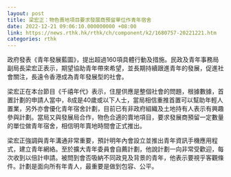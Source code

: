```yaml
---
layout: post
title: 梁宏正：物色賣地項目要求發展商預留單位作青年宿舍
date: 2022-12-21 09:06:10.000000000 +08:00
link: https://news.rthk.hk/rthk/ch/component/k2/1680757-20221221.htm
categories: rthk
---
```


政府發表《青年發展藍圖》，提出超過160項具體行動及措施。民政及青年事務局副局長梁宏正表示，期望協助青年帶來希望，並長期持續跟進青年的發展，促進社會關注，長遠令香港成為青年發展型的社會。

梁宏正在本台節目《千禧年代》表示，住屋供應是整個社會的問題，根據數據，首置計劃的申請人當中，8成是40歲或以下人士，當局相信重推首置可以幫助年輕人置業，另外亦會優化青年宿舍計劃，目前已有非政府組織及土地持有人表示有興趣參與計劃。當局又與發展局合作，物色合適的賣地項目，要求發展商預留一定數量的單位做青年宿舍，相信明年賣地時間會正式推出。

梁宏正強調與青年溝通非常重要，預計明年內會設立並推出青年資訊手機應用程式，建立青年網絡。至於擴大青年委員會自薦計劃，他說計劃一向非常受歡迎，每次收到以倍計申請。被問到會否吸納不同政見及背景的青年，他表示要視乎客觀條件。計劃是面向所有年青人，最重要是做到包容、公平。
